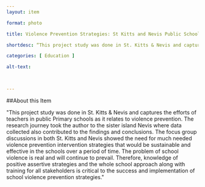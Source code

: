 ```yaml
--- 
layout: item 

format: photo 

title: Violence Prevention Strategies: St Kitts and Nevis Public Schools

shortdesc: “This project study was done in St. Kitts & Nevis and captures the efforts of teachers in public Primary schools as it relates to violence prevention."

categories: [ Education ] 

alt-text:  

 

--- 
```


##About this Item 

"This project study was done in St. Kitts & Nevis and captures the efforts of teachers in public Primary schools as it relates to violence prevention. The research journey took the author to the sister island Nevis where data collected also contributed to the findings and conclusions. The focus group discussions in both St. Kitts and Nevis showed the need for much needed violence prevention intervention strategies that would be sustainable and effective in the schools over a period of time. The problem of school violence is real and will continue to prevail. Therefore, knowledge of positive assertive strategies and the whole school approach along with training for all stakeholders is critical to the success and implementation of school violence prevention strategies."
